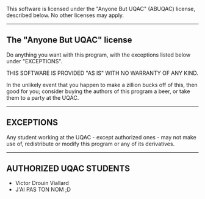 This software is licensed under the "Anyone But UQAC"
(ABUQAC) license, described below. No other licenses may apply.


--------------------------------------------
The "Anyone But UQAC" license
--------------------------------------------

Do anything you want with this program, with the exceptions listed
below under "EXCEPTIONS".

THIS SOFTWARE IS PROVIDED "AS IS" WITH NO WARRANTY OF ANY KIND.

In the unlikely event that you happen to make a zillion bucks off of
this, then good for you; consider buying the authors of this program a beer,
or take them to a party at the UQAC.

----------
EXCEPTIONS
----------

Any student working at the UQAC - except authorized ones - may not make use
of, redistribute or modify this program or any of its derivatives.

------------------------
AUTHORIZED UQAC STUDENTS
------------------------

- Victor Drouin Viallard
- J'AI PAS TON NOM ;D
